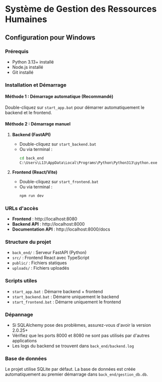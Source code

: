 # Système de Gestion des Ressources Humaines

## Configuration pour Windows

### Prérequis
- Python 3.13+ installé
- Node.js installé
- Git installé

### Installation et Démarrage

#### Méthode 1 : Démarrage automatique (Recommandé)
Double-cliquez sur `start_app.bat` pour démarrer automatiquement le backend et le frontend.

#### Méthode 2 : Démarrage manuel

1. **Backend (FastAPI)**
   - Double-cliquez sur `start_backend.bat`
   - Ou via terminal : 
     ```cmd
     cd back_end
     C:\Users\L13\AppData\Local\Programs\Python\Python313\python.exe -m uvicorn main:app --host 127.0.0.1 --port 8000 --reload
     ```

2. **Frontend (React/Vite)**
   - Double-cliquez sur `start_frontend.bat`
   - Ou via terminal :
     ```cmd
     npm run dev
     ```

### URLs d'accès
- **Frontend** : http://localhost:8080
- **Backend API** : http://localhost:8000
- **Documentation API** : http://localhost:8000/docs

### Structure du projet
- `back_end/` : Serveur FastAPI (Python)
- `src/` : Frontend React avec TypeScript
- `public/` : Fichiers statiques
- `uploads/` : Fichiers uploadés

### Scripts utiles
- `start_app.bat` : Démarre backend + frontend
- `start_backend.bat` : Démarre uniquement le backend
- `start_frontend.bat` : Démarre uniquement le frontend

### Dépannage
- Si SQLAlchemy pose des problèmes, assurez-vous d'avoir la version 2.0.25+
- Vérifiez que les ports 8000 et 8080 ne sont pas utilisés par d'autres applications
- Les logs du backend se trouvent dans `back_end/backend.log`

### Base de données
Le projet utilise SQLite par défaut. La base de données est créée automatiquement au premier démarrage dans `back_end/gestion_db.db`.
